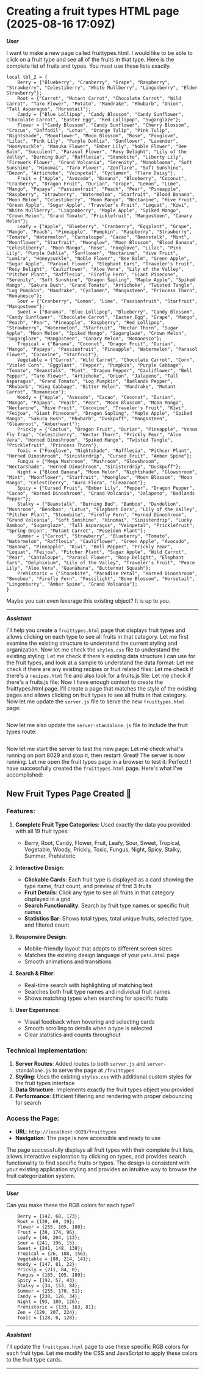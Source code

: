 <!-- Generated by SpecStory -->

# Creating a fruit types HTML page (2025-08-16 17:09Z)

_**User**_

I want to make a new page called fruittypes.html. I would like to be able to click on a fruit type and see all of the fruits in that type. Here is the complete list of fruits and types. You must use these lists exactly.
```
local tbl_2 = {
	Berry = {"Blueberry", "Cranberry", "Grape", "Raspberry", "Strawberry", "Celestiberry", "White Mullberry", "Lingonberry", "Elder Strawberry"};
	Root = {"Carrot", "Mutant Carrot", "Chocolate Carrot", "Wild Carrot", "Taro Flower", "Potato", "Mandrake", "Rhubarb", "Onion", "Tall Asparagus", "Horsetail"};
	Candy = {"Blue Lollipop", "Candy Blossom", "Candy Sunflower", "Chocolate Carrot", "Easter Egg", "Red Lollipop", "Sugarglaze"};
	Flower = {"Candy Blossom", "Candy Sunflower", "Cherry Blossom", "Crocus", "Daffodil", "Lotus", "Orange Tulip", "Pink Tulip", "Nightshade", "Moonflower", "Moon Blossom", "Rose", "Foxglove", "Lilac", "Pink Lily", "Purple Dahlia", "Sunflower", "Lavender", "Honeysuckle", "Manuka Flower", "Ember Lily", "Noble Flower", "Bee Balm", "Succulent", "Parasol Flower", "Rosy Delight", "Lily of the Valley", "Burning Bud", "Rafflesia", "Stonebite", "Liberty Lily", "Firework Flower", "Grand Volcania", "Serenity", "Monoblooma", "Soft Sunshine", "Hinomai", "Taro Flower", "Zenflare", "Soft Sunshine", "Dezen", "Artichoke", "Veinpetal", "Cyclamen", "Flare Daisy"};
	Fruit = {"Apple", "Avocado", "Banana", "Blueberry", "Coconut", "Cranberry", "Dragon Fruit", "Durian", "Grape", "Lemon", "Lime", "Mango", "Papaya", "Passionfruit", "Peach", "Pear", "Pineapple", "Raspberry", "Strawberry", "Watermelon", "Starfruit", "Blood Banana", "Moon Melon", "Celestiberry", "Moon Mango", "Nectarine", "Hive Fruit", "Green Apple", "Sugar Apple", "Traveler's Fruit", "Loquat", "Kiwi", "White Mullberry", "Lingonberry", "Maple Apple", "Spiked Mango", "Crown Melon", "Grand Tomato", "Pricklefruit", "Mangosteen", "Canary Melon"};
	Leafy = {"Apple", "Blueberry", "Cranberry", "Eggplant", "Grape", "Mango", "Peach", "Pineapple", "Pumpkin", "Raspberry", "Strawberry", "Tomato", "Watermelon", "Cantaloupe", "Cacao", "Beanstalk", "Mint", "Moonflower", "Starfruit", "Moonglow", "Moon Blossom", "Blood Banana", "Celestiberry", "Moon Mango", "Rose", "Foxglove", "Lilac", "Pink Lily", "Purple Dahlia", "Sunflower", "Nectarine", "Hive Fruit", "Lumira", "Honeysuckle", "Noble Flower", "Bee Balm", "Green Apple", "Sugar Apple", "Parasol Flower", "Elephant Ears", "Traveler's Fruit", "Rosy Delight", "Cauliflower", "Aloe Vera", "Lily of the Valley", "Pitcher Plant", "Rafflesia", "Firefly Fern", "Giant Pinecone", "Serenity", "Soft Sunshine", "Dragon Sapling", "Maple Apple", "Spiked Mango", "Sakura Bush", "Grand Tomato", "Artichoke", "Twisted Tangle", "Log Pumpkin", "Mandrake", "Cyclamen", "Mangosteen", "Princess Thorn", "Romanesco"};
	Sour = {"Cranberry", "Lemon", "Lime", "Passionfruit", "Starfruit", "Mangosteen"};
	Sweet = {"Banana", "Blue Lollipop", "Blueberry", "Candy Blossom", "Candy Sunflower", "Chocolate Carrot", "Easter Egg", "Grape", "Mango", "Peach", "Pear", "Pineapple", "Raspberry", "Red Lollipop", "Strawberry", "Watermelon", "Starfruit", "Nectar Thorn", "Sugar Apple", "Moon Melon", "Spiked Mango", "Sugarglaze", "Crown Melon", "Sugarglaze", "Mangosteen", "Canary Melon", "Romanesco"};
	Tropical = {"Banana", "Coconut", "Dragon Fruit", "Durian", "Mango", "Papaya", "Passionfruit", "Pineapple", "Watermelon", "Parasol Flower", "Cocovine", "Starfruit"};
	Vegetable = {"Carrot", "Wild Carrot", "Chocolate Carrot", "Corn", "Violet Corn", "Eggplant", "Pepper", "Pumpkin", "Purple Cabbage", "Tomato", "Beanstalk", "Mint", "Dragon Pepper", "Cauliflower", "Bell Pepper", "Taro Flower", "Artichoke", "Onion", "Jalapeno", "Tall Asparagus", "Grand Tomato", "Log Pumpkin", "Badlands Pepper", "Rhubarb", "King Cabbage", "Bitter Melon", "Mandrake", "Mutant Carrot", "Romanesco"};
	Woody = {"Apple", "Avocado", "Cacao", "Coconut", "Durian", "Mango", "Papaya", "Peach", "Pear", "Moon Blossom", "Moon Mango", "Nectarine", "Hive Fruit", "Cocovine", "Traveler's Fruit", "Kiwi", "Feijoa", "Giant Pinecone", "Dragon Sapling", "Maple Apple", "Spiked Mango", "Sakura Bush", "Rhubarb", "Duskpuff", "Mangosteen", "Gleamroot", "Amberheart"};
	Prickly = {"Cactus", "Dragon Fruit", "Durian", "Pineapple", "Venus Fly Trap", "Celestiberry", "Nectar Thorn", "Prickly Pear", "Aloe Vera", "Horned Dinoshroom", "Spiked Mango", "Twisted Tangle", "Pricklefruit", "Princess Thorn"};
	Toxic = {"Foxglove", "Nightshade", "Rafflesia", "Pithcer Plant", "Horned Dinoshroom", "Sinisterdrip", "Cursed Fruit", "Amber Spine"};
	Fungus = {"Mega Mushroom", "Mushroom", "Glowshroom", "Nectarshade", "Horned Dinoshroom", "Sinisterdrip", "Duskpuff"};
	Night = {"Blood Banana", "Moon Melon", "Nightshade", "Glowshroom", "Mint", "Moonflower", "Starfruit", "Moonglow", "Moon Blossom", "Moon Mango", "Celestiberry", "Aura Flora", "Gleamroot"};
	Spicy = {"Cursed Fruit", "Ember Lily", "Pepper", "Dragon Pepper", "Cacao", "Horned Dinoshroom", "Grand Volcania", "Jalapeno", "Badlands Pepper"};
	Stalky = {"Beanstalk", "Burning Bud", "Bamboo", "Dandelion", "Mushroom", "Bendboo", "Lotus", "Elephant Ears", "Lily of the Valley", "Pitcher Plant", "Stonebite", "Firefly Fern", "Horned Dinoshroom", "Grand Volcania", "Soft Sunshine", "Hinomai", "Sinisterdrip", "Lucky Bamboo", "Sugarglaze", "Tall Asparagus", "Veinpetal", "Pricklefruit", "Spring Onion", "Mutant Carrot", "Poseidon Plant"};
	Summer = {"Carrot", "Strawberry", "Blueberry", "Tomato", "Watermelon", "Rafflesia", "Cauliflower", "Green Apple", "Avocado", "Banana", "Pineapple", "Kiwi", "Bell Pepper", "Prickly Pear", "Loquat", "Feijoa", "Pitcher Plant", "Sugar Apple", "Wild Carrot", "Pear", "Cantaloupe", "Parasol Flower", "Rosy Delight", "Elephant Ears", "Delphinium", "Lily of the Valley", "Traveler's Fruit", "Peace Lily", "Aloe Vera", "Guanabana", "Butternut Squash"};
	Prehistoric = {"Stonebite", "Paradise Petal", "Horned Dinoshroom", "Boneboo", "Firefly Fern", "Fossilight", "Bone Blossom", "Horsetail", "Lingonberry", "Amber Spine", "Grand Volcania"};
}
```
Maybe you can even leverage this existing object? It is up to you.

---

_**Assistant**_

I'll help you create a `fruittypes.html` page that displays fruit types and allows clicking on each type to see all fruits in that category. Let me first examine the existing structure to understand the current styling and organization. Now let me check the `styles.css` file to understand the existing styling: Let me check if there's existing data structure I can use for the fruit types, and look at a sample to understand the data format: Let me check if there are any existing recipes or fruit related files: Let me check if there's a `recipes.html` file and also look for a fruits.js file: Let me check if there's a fruits.js file: Now I have enough context to create the fruittypes.html page. I'll create a page that matches the style of the existing pages and allows clicking on fruit types to see all fruits in that category. Now let me update the `server.js` file to serve the new `fruittypes.html` page: 
```

```
Now let me also update the `server-standalone.js` file to include the fruit types route: 
```

```
Now let me start the server to test the new page: Let me check what's running on port 8029 and stop it, then restart: Great! The server is now running. Let me open the fruit types page in a browser to test it: Perfect! I have successfully created the `fruittypes.html` page. Here's what I've accomplished:

## **New Fruit Types Page Created** 🍎

### **Features:**

1. **Complete Fruit Type Categories**: Used exactly the data you provided with all 19 fruit types:
   - Berry, Root, Candy, Flower, Fruit, Leafy, Sour, Sweet, Tropical, Vegetable, Woody, Prickly, Toxic, Fungus, Night, Spicy, Stalky, Summer, Prehistoric

2. **Interactive Design**:
   - **Clickable Cards**: Each fruit type is displayed as a card showing the type name, fruit count, and preview of first 3 fruits
   - **Fruit Details**: Click any type to see all fruits in that category displayed in a grid
   - **Search Functionality**: Search by fruit type names or specific fruit names
   - **Statistics Bar**: Shows total types, total unique fruits, selected type, and filtered count

3. **Responsive Design**:
   - Mobile-friendly layout that adapts to different screen sizes
   - Matches the existing design language of your `pets.html` page
   - Smooth animations and transitions

4. **Search & Filter**:
   - Real-time search with highlighting of matching text
   - Searches both fruit type names and individual fruit names
   - Shows matching types when searching for specific fruits

5. **User Experience**:
   - Visual feedback when hovering and selecting cards
   - Smooth scrolling to details when a type is selected
   - Clear statistics and counts throughout

### **Technical Implementation:**

1. **Server Routes**: Added routes to both `server.js` and `server-standalone.js` to serve the page at `/fruittypes`
2. **Styling**: Uses the existing `styles.css` with additional custom styles for the fruit types interface
3. **Data Structure**: Implements exactly the fruit types object you provided
4. **Performance**: Efficient filtering and rendering with proper debouncing for search

### **Access the Page:**

- **URL**: `http://localhost:8029/fruittypes`
- **Navigation**: The page is now accessible and ready to use

The page successfully displays all fruit types with their complete fruit lists, allows interactive exploration by clicking on types, and provides search functionality to find specific fruits or types. The design is consistent with your existing application styling and provides an intuitive way to browse the fruit categorization system.

---

_**User**_

Can you make these the RGB colors for each type?
```
	Berry = {142, 68, 173};
	Root = {139, 69, 19};
	Flower = {255, 105, 180};
	Fruit = {39, 174, 96};
	Leafy = {46, 204, 113};
	Sour = {241, 196, 15};
	Sweet = {241, 148, 138};
	Tropical = {26, 188, 156};
	Vegetable = {88, 214, 141};
	Woody = {147, 81, 22};
	Prickly = {211, 84, 0};
	Fungus = {165, 105, 189};
	Spicy = {192, 57, 43};
	Stalky = {34, 153, 84};
	Summer = {255, 170, 51};
	Candy = {230, 126, 34};
	Night = {93, 109, 126};
	Prehistoric = {133, 163, 81};
	Zen = {129, 207, 224};
	Toxic = {128, 0, 128};
```

---

_**Assistant**_

I'll update the `fruittypes.html` page to use these specific RGB colors for each fruit type. Let me modify the CSS and JavaScript to apply these colors to the fruit type cards. 

---

